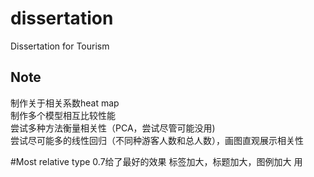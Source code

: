 # dissertation
Dissertation for Tourism
## Note
制作关于相关系数heat map  
制作多个模型相互比较性能  
尝试多种方法衡量相关性（PCA，尝试尽管可能没用)  
尝试尽可能多的线性回归（不同种游客人数和总人数），画图直观展示相关性

#Most relative type
0.7给了最好的效果
标签加大，标题加大，图例加大
用
